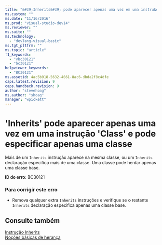 ```yaml
---
title: "&#39;Inherits&#39; pode aparecer apenas uma vez em uma instru&#231;&#227;o &#39;Class&#39; e pode especificar apenas uma classe | Microsoft Docs"
ms.custom: ""
ms.date: "11/16/2016"
ms.prod: "visual-studio-dev14"
ms.reviewer: ""
ms.suite: ""
ms.technology: 
  - "devlang-visual-basic"
ms.tgt_pltfrm: ""
ms.topic: "article"
f1_keywords: 
  - "vbc30121"
  - "bc30121"
helpviewer_keywords: 
  - "BC30121"
ms.assetid: 4ac5b018-5632-4661-8ac6-dbda2f8c4dfe
caps.latest.revision: 9
caps.handback.revision: 9
author: "stevehoag"
ms.author: "shoag"
manager: "wpickett"
---
```

# &#39;Inherits&#39; pode aparecer apenas uma vez em uma instru&#231;&#227;o &#39;Class&#39; e pode especificar apenas uma classe
Mais de um `Inherits` instrução aparece na mesma classe, ou um `Inherits` declaração especifica mais de uma classe. Uma classe pode herdar apenas uma classe base.  
  
 **ID do erro:** BC30121  
  
### Para corrigir este erro  
  
-   Remova qualquer extra `Inherits` instruções e verifique se o restante `Inherits` declaração especifica apenas uma classe base.  
  
## Consulte também  
 [Instrução Inherits](../../visual-basic/language-reference/statements/inherits-statement.md)   
 [Noções básicas de herança](../../visual-basic/programming-guide/language-features/objects-and-classes/inheritance-basics.md)